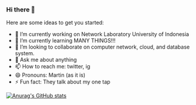 ### Hi there 👋


Here are some ideas to get you started:

- 🔭 I’m currently working on Network Laboratory University of Indonesia
- 🌱 I’m currently learning MANY THINGS!!!
- 👯 I’m looking to collaborate on computer network, cloud, and database system.
- 💬 Ask me about anything 
- 📫 How to reach me: twitter, ig
- 😄 Pronouns: Martin (as it is)
- ⚡ Fun fact: They talk about my one tap

[![Anurag's GitHub stats](https://github-readme-stats.vercel.app/api?username=martinhizkia)](https://github.com/anuraghazra/github-readme-stats)

